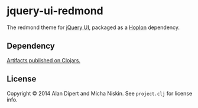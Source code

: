 # jquery-ui-redmond

The redmond theme for [jQuery UI][2], packaged as a [Hoplon][1] dependency.

## Dependency

[Artifacts published on Clojars.][3]

## License

Copyright © 2014 Alan Dipert and Micha Niskin. See `project.clj` for license info.

[1]: http://hoplon.io
[2]: http://jqueryui.com
[3]: https://clojars.org/io.hoplon.vendor/jquery-ui-redmond
